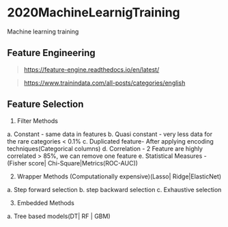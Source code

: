 # 2020MachineLearnigTraining
Machine learning training 


## Feature Engineering 
> https://feature-engine.readthedocs.io/en/latest/


> https://www.trainindata.com/all-posts/categories/english


## Feature Selection
1. Filter Methods

  a. Constant - same data in features
  b. Quasi constant - very less data for the rare categories < 0.1%
  c. Duplicated feature- After applying encoding techniques(Categorical columns)
  d. Correlation - 2 Feature are highly correlated > 85%, we can remove one feature
  e. Statistical Measures -(Fisher score| Chi-Square|Metrics(ROC-AUC))

2. Wrapper Methods (Computationally expensive)(Lasso| Ridge|ElasticNet)

  a. Step forward selection
  b. step backward selection
  c. Exhaustive selection

3. Embedded Methods

  a. Tree based models(DT| RF | GBM)
